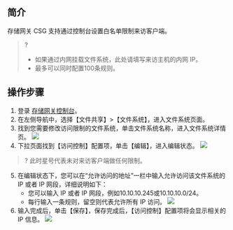 ## 简介
存储网关 CSG 支持通过控制台设置白名单限制来访客户端。

>?
>- 如果通过内网挂载文件系统，此处请填写来访主机的内网 IP。
>- 最多可以同时配置100条规则。


## 操作步骤
1. 登录 [存储网关控制台](https://console.cloud.tencent.com/csg)。
2. 在左侧导航中，选择【文件共享】>【文件系统】，进入文件系统页面。
3. 找到您需要修改访问限制的文件系统，单击文件系统名称，进入文件系统详情页。
   ![](https://main.qcloudimg.com/raw/694c3e9632cba49a58be7646003f3870.png)
4. 下拉页面找到【访问控制】配置项，单击【编辑】，进入编辑状态。
![](https://main.qcloudimg.com/raw/94f36d7322eba2f897063bfb78ced4be.jpg)
>? 此时星号代表未对来访客户端做任何限制。
5. 在编辑状态下，您可以在“允许访问的地址”一栏中输入允许访问该文件系统的 IP 或者 IP 网段，详细说明如下：
	- 您可以输入 IP 或者 IP 网段，例如10.10.10.245或10.10.10.0/24。
	- 每行输入一条规则，留空则代表允许所有 IP 访问。
![](https://main.qcloudimg.com/raw/733700d6bda4f7276c1187540836efec.png)
6. 输入完成后，单击【保存】，保存完成后，【访问控制】配置项将会显示相关的 IP 信息。
![](https://main.qcloudimg.com/raw/afd0b1b2fed4cbab3169d177325eb1c8.jpg)
